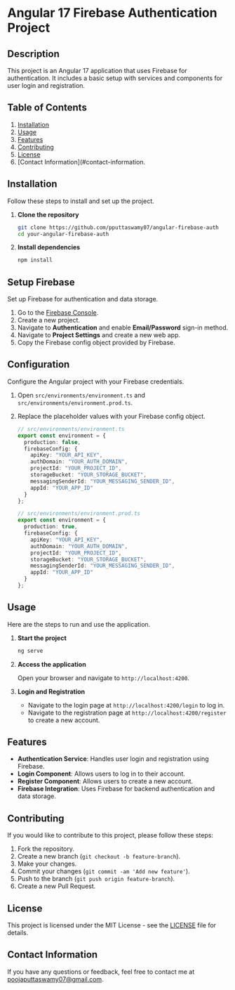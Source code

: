 # Angular 17 Firebase Authentication Project

## Description
This project is an Angular 17 application that uses Firebase for authentication. It includes a basic setup with services and components for user login and registration.


## Table of Contents
1. [Installation](#installation)
2. [Usage](#usage)
3. [Features](#features)
4. [Contributing](#contributing)
5. [License](#license)
6. [Contact Information](#contact-information.

## Installation
Follow these steps to install and set up the project.

1. **Clone the repository**

    ```bash
    git clone https://github.com/pputtaswamy07/angular-firebase-auth
    cd your-angular-firebase-auth
    ```

2. **Install dependencies**

    ```bash
    npm install
    ```

## Setup Firebase
Set up Firebase for authentication and data storage.

1. Go to the [Firebase Console](https://console.firebase.google.com/).
2. Create a new project.
3. Navigate to **Authentication** and enable **Email/Password** sign-in method.
4. Navigate to **Project Settings** and create a new web app.
5. Copy the Firebase config object provided by Firebase.

## Configuration
Configure the Angular project with your Firebase credentials.

1. Open `src/environments/environment.ts` and `src/environments/environment.prod.ts`.
2. Replace the placeholder values with your Firebase config object.

    ```typescript
    // src/environments/environment.ts
    export const environment = {
      production: false,
      firebaseConfig: {
        apiKey: "YOUR_API_KEY",
        authDomain: "YOUR_AUTH_DOMAIN",
        projectId: "YOUR_PROJECT_ID",
        storageBucket: "YOUR_STORAGE_BUCKET",
        messagingSenderId: "YOUR_MESSAGING_SENDER_ID",
        appId: "YOUR_APP_ID"
      }
    };
    ```

    ```typescript
    // src/environments/environment.prod.ts
    export const environment = {
      production: true,
      firebaseConfig: {
        apiKey: "YOUR_API_KEY",
        authDomain: "YOUR_AUTH_DOMAIN",
        projectId: "YOUR_PROJECT_ID",
        storageBucket: "YOUR_STORAGE_BUCKET",
        messagingSenderId: "YOUR_MESSAGING_SENDER_ID",
        appId: "YOUR_APP_ID"
      }
    };
    ```

## Usage
Here are the steps to run and use the application.

1. **Start the project**

    ```bash
    ng serve
    ```

2. **Access the application**

    Open your browser and navigate to `http://localhost:4200`.

3. **Login and Registration**

    - Navigate to the login page at `http://localhost:4200/login` to log in.
    - Navigate to the registration page at `http://localhost:4200/register` to create a new account.

## Features
- **Authentication Service**: Handles user login and registration using Firebase.
- **Login Component**: Allows users to log in to their account.
- **Register Component**: Allows users to create a new account.
- **Firebase Integration**: Uses Firebase for backend authentication and data storage.

## Contributing
If you would like to contribute to this project, please follow these steps:

1. Fork the repository.
2. Create a new branch (`git checkout -b feature-branch`).
3. Make your changes.
4. Commit your changes (`git commit -am 'Add new feature'`).
5. Push to the branch (`git push origin feature-branch`).
6. Create a new Pull Request.

## License
This project is licensed under the MIT License - see the [LICENSE](LICENSE) file for details.

## Contact Information
If you have any questions or feedback, feel free to contact me at [poojaputtaswamy07@gmail.com](poojaputtaswamy07@gmail.com).
